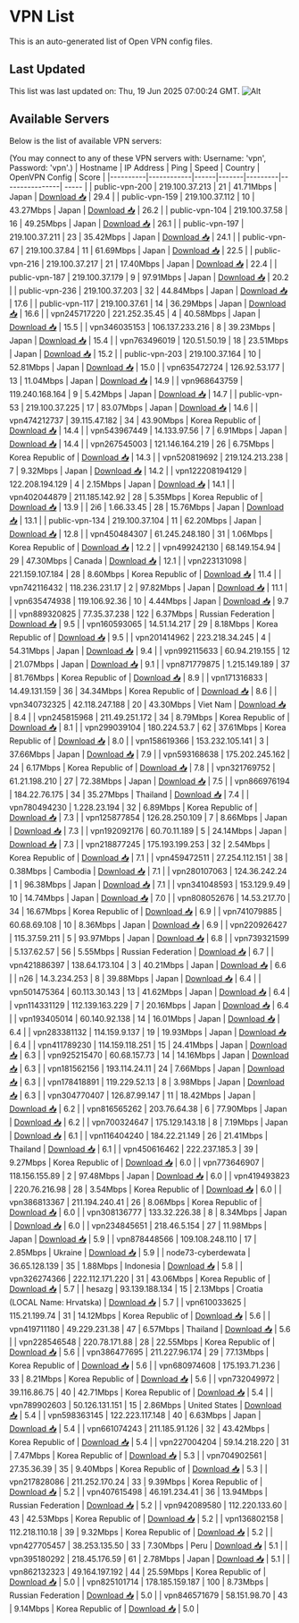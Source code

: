 # VPN List

This is an auto-generated list of Open VPN config files.

## Last Updated

This list was last updated on: Thu, 19 Jun 2025 07:00:24 GMT.
![Alt](https://repobeats.axiom.co/api/embed/186b98318ef1479477931607c1ad7d823f12451f.svg "Repobeats analytics image")

## Available Servers

Below is the list of available VPN servers:

(You may connect to any of these VPN servers with: Username: 'vpn', Password: 'vpn'.)
| Hostname | IP Address | Ping | Speed | Country | OpenVPN Config | Score |
|----------|------------|------|-------|---------|----------------| ----- |
| public-vpn-200 | 219.100.37.213 | 21 | 41.71Mbps | Japan | [Download 📥](./configs/server_0_JP.ovpn) | 29.4 |
| public-vpn-159 | 219.100.37.112 | 10 | 43.27Mbps | Japan | [Download 📥](./configs/server_1_JP.ovpn) | 26.2 |
| public-vpn-104 | 219.100.37.58 | 16 | 49.25Mbps | Japan | [Download 📥](./configs/server_2_JP.ovpn) | 26.1 |
| public-vpn-197 | 219.100.37.211 | 23 | 35.42Mbps | Japan | [Download 📥](./configs/server_3_JP.ovpn) | 24.1 |
| public-vpn-67 | 219.100.37.84 | 11 | 61.69Mbps | Japan | [Download 📥](./configs/server_4_JP.ovpn) | 22.5 |
| public-vpn-216 | 219.100.37.217 | 21 | 17.40Mbps | Japan | [Download 📥](./configs/server_5_JP.ovpn) | 22.4 |
| public-vpn-187 | 219.100.37.179 | 9 | 97.91Mbps | Japan | [Download 📥](./configs/server_6_JP.ovpn) | 20.2 |
| public-vpn-236 | 219.100.37.203 | 32 | 44.84Mbps | Japan | [Download 📥](./configs/server_7_JP.ovpn) | 17.6 |
| public-vpn-117 | 219.100.37.61 | 14 | 36.29Mbps | Japan | [Download 📥](./configs/server_8_JP.ovpn) | 16.6 |
| vpn245717220 | 221.252.35.45 | 4 | 40.58Mbps | Japan | [Download 📥](./configs/server_9_JP.ovpn) | 15.5 |
| vpn346035153 | 106.137.233.216 | 8 | 39.23Mbps | Japan | [Download 📥](./configs/server_10_JP.ovpn) | 15.4 |
| vpn763496019 | 120.51.50.19 | 18 | 23.51Mbps | Japan | [Download 📥](./configs/server_11_JP.ovpn) | 15.2 |
| public-vpn-203 | 219.100.37.164 | 10 | 52.81Mbps | Japan | [Download 📥](./configs/server_12_JP.ovpn) | 15.0 |
| vpn635472724 | 126.92.53.177 | 13 | 11.04Mbps | Japan | [Download 📥](./configs/server_13_JP.ovpn) | 14.9 |
| vpn968643759 | 119.240.168.164 | 9 | 5.42Mbps | Japan | [Download 📥](./configs/server_14_JP.ovpn) | 14.7 |
| public-vpn-53 | 219.100.37.225 | 17 | 83.07Mbps | Japan | [Download 📥](./configs/server_15_JP.ovpn) | 14.6 |
| vpn474212737 | 39.115.47.182 | 34 | 43.90Mbps | Korea Republic of | [Download 📥](./configs/server_16_KR.ovpn) | 14.4 |
| vpn543967449 | 14.133.97.56 | 7 | 6.91Mbps | Japan | [Download 📥](./configs/server_17_JP.ovpn) | 14.4 |
| vpn267545003 | 121.146.164.219 | 26 | 6.75Mbps | Korea Republic of | [Download 📥](./configs/server_18_KR.ovpn) | 14.3 |
| vpn520819692 | 219.124.213.238 | 7 | 9.32Mbps | Japan | [Download 📥](./configs/server_19_JP.ovpn) | 14.2 |
| vpn122208194129 | 122.208.194.129 | 4 | 2.15Mbps | Japan | [Download 📥](./configs/server_20_JP.ovpn) | 14.1 |
| vpn402044879 | 211.185.142.92 | 28 | 5.35Mbps | Korea Republic of | [Download 📥](./configs/server_21_KR.ovpn) | 13.9 |
| 2i6 | 1.66.33.45 | 28 | 15.76Mbps | Japan | [Download 📥](./configs/server_22_JP.ovpn) | 13.1 |
| public-vpn-134 | 219.100.37.104 | 11 | 62.20Mbps | Japan | [Download 📥](./configs/server_23_JP.ovpn) | 12.8 |
| vpn450484307 | 61.245.248.180 | 31 | 1.06Mbps | Korea Republic of | [Download 📥](./configs/server_24_KR.ovpn) | 12.2 |
| vpn499242130 | 68.149.154.94 | 29 | 47.30Mbps | Canada | [Download 📥](./configs/server_25_CA.ovpn) | 12.1 |
| vpn223131098 | 221.159.107.184 | 28 | 8.60Mbps | Korea Republic of | [Download 📥](./configs/server_26_KR.ovpn) | 11.4 |
| vpn742116432 | 118.236.231.17 | 2 | 97.82Mbps | Japan | [Download 📥](./configs/server_27_JP.ovpn) | 11.1 |
| vpn635474938 | 119.106.92.36 | 10 | 4.44Mbps | Japan | [Download 📥](./configs/server_28_JP.ovpn) | 9.7 |
| vpn889320825 | 77.35.37.238 | 122 | 6.37Mbps | Russian Federation | [Download 📥](./configs/server_29_RU.ovpn) | 9.5 |
| vpn160593065 | 14.51.14.217 | 29 | 8.18Mbps | Korea Republic of | [Download 📥](./configs/server_30_KR.ovpn) | 9.5 |
| vpn201414962 | 223.218.34.245 | 4 | 54.31Mbps | Japan | [Download 📥](./configs/server_31_JP.ovpn) | 9.4 |
| vpn992115633 | 60.94.219.155 | 12 | 21.07Mbps | Japan | [Download 📥](./configs/server_32_JP.ovpn) | 9.1 |
| vpn871779875 | 1.215.149.189 | 37 | 81.76Mbps | Korea Republic of | [Download 📥](./configs/server_33_KR.ovpn) | 8.9 |
| vpn171316833 | 14.49.131.159 | 36 | 34.34Mbps | Korea Republic of | [Download 📥](./configs/server_34_KR.ovpn) | 8.6 |
| vpn340732325 | 42.118.247.188 | 20 | 43.30Mbps | Viet Nam | [Download 📥](./configs/server_35_VN.ovpn) | 8.4 |
| vpn245815968 | 211.49.251.172 | 34 | 8.79Mbps | Korea Republic of | [Download 📥](./configs/server_36_KR.ovpn) | 8.1 |
| vpn299039104 | 180.224.53.7 | 62 | 37.61Mbps | Korea Republic of | [Download 📥](./configs/server_37_KR.ovpn) | 8.0 |
| vpn158619366 | 153.232.105.141 | 3 | 37.66Mbps | Japan | [Download 📥](./configs/server_38_JP.ovpn) | 7.9 |
| vpn593168638 | 175.202.245.162 | 24 | 6.17Mbps | Korea Republic of | [Download 📥](./configs/server_39_KR.ovpn) | 7.8 |
| vpn321769752 | 61.21.198.210 | 27 | 72.38Mbps | Japan | [Download 📥](./configs/server_40_JP.ovpn) | 7.5 |
| vpn866976194 | 184.22.76.175 | 34 | 35.27Mbps | Thailand | [Download 📥](./configs/server_41_TH.ovpn) | 7.4 |
| vpn780494230 | 1.228.23.194 | 32 | 6.89Mbps | Korea Republic of | [Download 📥](./configs/server_42_KR.ovpn) | 7.3 |
| vpn125877854 | 126.28.250.109 | 7 | 8.66Mbps | Japan | [Download 📥](./configs/server_43_JP.ovpn) | 7.3 |
| vpn192092176 | 60.70.11.189 | 5 | 24.14Mbps | Japan | [Download 📥](./configs/server_44_JP.ovpn) | 7.3 |
| vpn218877245 | 175.193.199.253 | 32 | 2.54Mbps | Korea Republic of | [Download 📥](./configs/server_45_KR.ovpn) | 7.1 |
| vpn459472511 | 27.254.112.151 | 38 | 0.38Mbps | Cambodia | [Download 📥](./configs/server_46_KH.ovpn) | 7.1 |
| vpn280107063 | 124.36.242.24 | 1 | 96.38Mbps | Japan | [Download 📥](./configs/server_47_JP.ovpn) | 7.1 |
| vpn341048593 | 153.129.9.49 | 10 | 14.74Mbps | Japan | [Download 📥](./configs/server_48_JP.ovpn) | 7.0 |
| vpn808052676 | 14.53.217.70 | 34 | 16.67Mbps | Korea Republic of | [Download 📥](./configs/server_49_KR.ovpn) | 6.9 |
| vpn741079885 | 60.68.69.108 | 10 | 8.36Mbps | Japan | [Download 📥](./configs/server_50_JP.ovpn) | 6.9 |
| vpn220926427 | 115.37.59.211 | 5 | 93.97Mbps | Japan | [Download 📥](./configs/server_51_JP.ovpn) | 6.8 |
| vpn739321599 | 5.137.62.57 | 56 | 5.55Mbps | Russian Federation | [Download 📥](./configs/server_52_RU.ovpn) | 6.7 |
| vpn421886397 | 138.64.173.104 | 3 | 40.21Mbps | Japan | [Download 📥](./configs/server_53_JP.ovpn) | 6.6 |
| n26 | 14.3.234.253 | 8 | 39.88Mbps | Japan | [Download 📥](./configs/server_54_JP.ovpn) | 6.4 |
| vpn501475364 | 60.113.30.143 | 13 | 41.62Mbps | Japan | [Download 📥](./configs/server_55_JP.ovpn) | 6.4 |
| vpn114331129 | 112.139.163.229 | 7 | 20.16Mbps | Japan | [Download 📥](./configs/server_56_JP.ovpn) | 6.4 |
| vpn193405014 | 60.140.92.138 | 14 | 16.01Mbps | Japan | [Download 📥](./configs/server_57_JP.ovpn) | 6.4 |
| vpn283381132 | 114.159.9.137 | 19 | 19.93Mbps | Japan | [Download 📥](./configs/server_58_JP.ovpn) | 6.4 |
| vpn411789230 | 114.159.118.251 | 15 | 24.41Mbps | Japan | [Download 📥](./configs/server_59_JP.ovpn) | 6.3 |
| vpn925215470 | 60.68.157.73 | 14 | 14.16Mbps | Japan | [Download 📥](./configs/server_60_JP.ovpn) | 6.3 |
| vpn181562156 | 193.114.24.11 | 24 | 7.66Mbps | Japan | [Download 📥](./configs/server_61_JP.ovpn) | 6.3 |
| vpn178418891 | 119.229.52.13 | 8 | 3.98Mbps | Japan | [Download 📥](./configs/server_62_JP.ovpn) | 6.3 |
| vpn304770407 | 126.87.99.147 | 11 | 18.42Mbps | Japan | [Download 📥](./configs/server_63_JP.ovpn) | 6.2 |
| vpn816565262 | 203.76.64.38 | 6 | 77.90Mbps | Japan | [Download 📥](./configs/server_64_JP.ovpn) | 6.2 |
| vpn700324647 | 175.129.143.18 | 8 | 7.19Mbps | Japan | [Download 📥](./configs/server_65_JP.ovpn) | 6.1 |
| vpn116404240 | 184.22.21.149 | 26 | 21.41Mbps | Thailand | [Download 📥](./configs/server_66_TH.ovpn) | 6.1 |
| vpn450616462 | 222.237.185.3 | 39 | 9.27Mbps | Korea Republic of | [Download 📥](./configs/server_67_KR.ovpn) | 6.0 |
| vpn773646907 | 118.156.155.89 | 2 | 97.48Mbps | Japan | [Download 📥](./configs/server_68_JP.ovpn) | 6.0 |
| vpn419493823 | 220.76.216.98 | 28 | 3.54Mbps | Korea Republic of | [Download 📥](./configs/server_69_KR.ovpn) | 6.0 |
| vpn386813367 | 211.194.240.41 | 26 | 8.06Mbps | Korea Republic of | [Download 📥](./configs/server_70_KR.ovpn) | 6.0 |
| vpn308136777 | 133.32.226.38 | 8 | 8.34Mbps | Japan | [Download 📥](./configs/server_71_JP.ovpn) | 6.0 |
| vpn234845651 | 218.46.5.154 | 27 | 11.98Mbps | Japan | [Download 📥](./configs/server_72_JP.ovpn) | 5.9 |
| vpn878448566 | 109.108.248.110 | 17 | 2.85Mbps | Ukraine | [Download 📥](./configs/server_73_UA.ovpn) | 5.9 |
| node73-cyberdewata | 36.65.128.139 | 35 | 1.88Mbps | Indonesia | [Download 📥](./configs/server_74_ID.ovpn) | 5.8 |
| vpn326274366 | 222.112.171.220 | 31 | 43.06Mbps | Korea Republic of | [Download 📥](./configs/server_75_KR.ovpn) | 5.7 |
| hesazg | 93.139.188.134 | 15 | 2.13Mbps | Croatia (LOCAL Name: Hrvatska) | [Download 📥](./configs/server_76_HR.ovpn) | 5.7 |
| vpn610033625 | 115.21.199.74 | 31 | 14.12Mbps | Korea Republic of | [Download 📥](./configs/server_77_KR.ovpn) | 5.6 |
| vpn419711180 | 49.229.231.38 | 47 | 6.57Mbps | Thailand | [Download 📥](./configs/server_78_TH.ovpn) | 5.6 |
| vpn228546548 | 220.78.171.88 | 28 | 22.55Mbps | Korea Republic of | [Download 📥](./configs/server_79_KR.ovpn) | 5.6 |
| vpn386477695 | 211.227.96.174 | 29 | 77.13Mbps | Korea Republic of | [Download 📥](./configs/server_80_KR.ovpn) | 5.6 |
| vpn680974608 | 175.193.71.236 | 33 | 8.21Mbps | Korea Republic of | [Download 📥](./configs/server_81_KR.ovpn) | 5.6 |
| vpn732049972 | 39.116.86.75 | 40 | 42.71Mbps | Korea Republic of | [Download 📥](./configs/server_82_KR.ovpn) | 5.4 |
| vpn789902603 | 50.126.131.151 | 15 | 2.86Mbps | United States | [Download 📥](./configs/server_83_US.ovpn) | 5.4 |
| vpn598363145 | 122.223.117.148 | 40 | 6.63Mbps | Japan | [Download 📥](./configs/server_84_JP.ovpn) | 5.4 |
| vpn661074243 | 211.185.91.126 | 32 | 43.42Mbps | Korea Republic of | [Download 📥](./configs/server_85_KR.ovpn) | 5.4 |
| vpn227004204 | 59.14.218.220 | 31 | 7.47Mbps | Korea Republic of | [Download 📥](./configs/server_86_KR.ovpn) | 5.3 |
| vpn704902561 | 27.35.36.39 | 35 | 9.40Mbps | Korea Republic of | [Download 📥](./configs/server_87_KR.ovpn) | 5.3 |
| vpn217828086 | 211.252.170.24 | 33 | 9.39Mbps | Korea Republic of | [Download 📥](./configs/server_88_KR.ovpn) | 5.2 |
| vpn407615498 | 46.191.234.41 | 36 | 13.94Mbps | Russian Federation | [Download 📥](./configs/server_89_RU.ovpn) | 5.2 |
| vpn942089580 | 112.220.133.60 | 43 | 42.53Mbps | Korea Republic of | [Download 📥](./configs/server_90_KR.ovpn) | 5.2 |
| vpn136802158 | 112.218.110.18 | 39 | 9.32Mbps | Korea Republic of | [Download 📥](./configs/server_91_KR.ovpn) | 5.2 |
| vpn427705457 | 38.253.135.50 | 33 | 7.30Mbps | Peru | [Download 📥](./configs/server_92_PE.ovpn) | 5.1 |
| vpn395180292 | 218.45.176.59 | 61 | 2.78Mbps | Japan | [Download 📥](./configs/server_93_JP.ovpn) | 5.1 |
| vpn862132323 | 49.164.197.192 | 44 | 25.59Mbps | Korea Republic of | [Download 📥](./configs/server_94_KR.ovpn) | 5.0 |
| vpn825101714 | 178.185.159.187 | 100 | 8.73Mbps | Russian Federation | [Download 📥](./configs/server_95_RU.ovpn) | 5.0 |
| vpn846571679 | 58.151.98.70 | 43 | 9.14Mbps | Korea Republic of | [Download 📥](./configs/server_96_KR.ovpn) | 5.0 |
